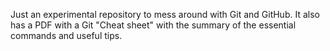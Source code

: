 Just an experimental repository to mess around with Git and GitHub.
It also has a PDF with a Git "Cheat sheet" with the summary of the essential commands and useful tips.
